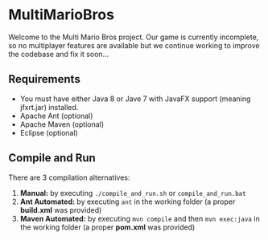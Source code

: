 # MultiMarioBros
Welcome to the Multi Mario Bros project. Our game is currently incomplete, so no multiplayer features are available but we continue working to improve the codebase and fix it soon...

## Requirements
- You must have either Java 8 or Jave 7 with JavaFX support (meaning jfxrt.jar) installed.
- Apache Ant (optional)
- Apache Maven (optional)
- Eclipse (optional)

## Compile and Run
There are 3 compilation alternatives:
  1. **Manual:** by executing `./compile_and_run.sh` or `compile_and_run.bat`
  2. **Ant Automated:** by executing `ant` in the working folder (a proper **build.xml** was provided)
  3. **Maven Automated:** by executing `mvn compile` and then `mvn exec:java` in the working folder (a proper **pom.xml** was provided) 

